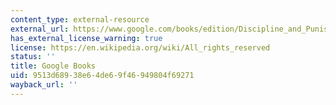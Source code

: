 ```yaml
---
content_type: external-resource
external_url: https://www.google.com/books/edition/Discipline_and_Punish/6rfP0H5TSmYC?hl=en&gbpv=1
has_external_license_warning: true
license: https://en.wikipedia.org/wiki/All_rights_reserved
status: ''
title: Google Books
uid: 9513d689-38e6-4de6-9f46-949804f69271
wayback_url: ''
---
```

